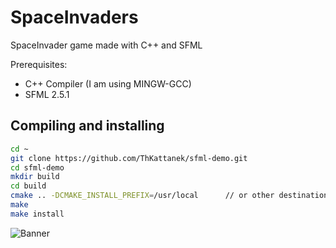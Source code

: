 # SpaceInvaders
SpaceInvader game made with C++ and SFML

Prerequisites:
- C++ Compiler (I am using MINGW-GCC)
- SFML 2.5.1

## Compiling and installing
```bash
cd ~
git clone https://github.com/ThKattanek/sfml-demo.git
cd sfml-demo
mkdir build
cd build
cmake .. -DCMAKE_INSTALL_PREFIX=/usr/local      // or other destination directory
make
make install
```


![Banner](https://github.com/realTobby/SpaceInvaders/blob/main/github/preview2.gif)
